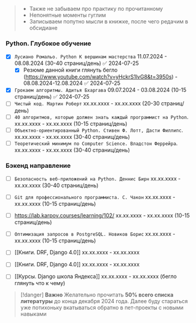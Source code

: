 
> - Также не забываем про практику по прочитанному
> - Непонятные моменты гуглим
> - Записываем попутно мысли в книжке, после чего редачим в обсидиане

### Python. Глубокое обучение

- [x] `Лусиано Ромальо. Python К вершинам мастерства` 11.07.2024 - 08.08.2024 (30-40 страниц/день) ✅ 2024-07-25
	- [x] Резюме данной книги глянуть бегло (https://www.youtube.com/watch?v=yHckrS1lvG8&t=3950s) - 08.08.2024-12.08.2024 ✅ 2024-07-25
	
- [x] `Грокаем алгоритмы. Адитья Бхаргава` 09.07.2024 - 03.08.2024 (10-15 страниц/день) ✅ 2024-07-25
- [ ] `Чистый код. Мартин Роберт` xx.xx.xxxx - xx.xx.xxxx (20-30 страниц/день)
- [ ] `40 алгоритмов, которые должен знать каждый программист на Python`. xx.xx.xxxx - xx.xx.xxxx (10-15 страниц/день)
- [ ] `Объектно-ориентированный Python. Стивен Ф. Лотт, Дасти Филлипс`. xx.xx.xxxx - xx.xx.xxxx (30-40 страниц/день)
- [ ] `Теоретический минимум по Computer Science. Владстон Феррейра`. xx.xx.xxxx - xx.xx.xxxx (30-40 страниц/день)

### Бэкенд направление 

- [ ] `Безопасность веб-приложений на Python. Деннис Бирн` xx.xx.xxxx - xx.xx.xxxx (30-40 страниц/день)
- [ ] `Git для профессионального программиста. С. Чакон` xx.xx.xxxx - xx.xx.xxxx (10-15 страниц/день)
- [ ] https://lab.karpov.courses/learning/102/  xx.xx.xxxx - xx.xx.xxxx (10-15 страниц/день)
- [ ] `Оптимизация запросов в PostgreSQL. Новиков Борис` xx.xx.xxxx - xx.xx.xxxx (10-15 страниц/день)
- [ ] [[Книги. DRF, Django 4.0]] xx.xx.xxxx - xx.xx.xxxx
- [ ] [[Книги. DRF, Django 4.0]] xx.xx.xxxx - xx.xx.xxxx
- [ ] [[Курсы. Django школа Яндекса]] xx.xx.xxxx - xx.xx.xxxx (бегло глянуть что к чему)


> [!danger] **Важно**
> Желательно прочитать **50% всего списка литературы** до конца декабря 2024 года. Далее буду стараться уже потихоньку вкатываться обратно в пет-проекты с новыми навыками

